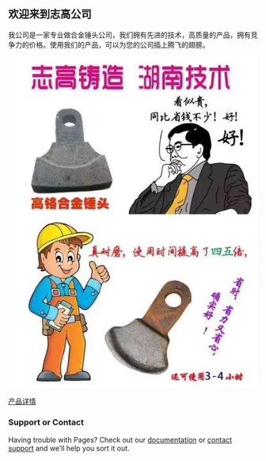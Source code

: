 ## 欢迎来到志高公司

我公司是一家专业做合金锤头公司，我们拥有先进的技术，高质量的产品，拥有竞争力的价格。使用我们的产品，可以为您的公司插上腾飞的翅膀。


![Image](/img/img1.JPG)

[产品详情](./detail.md)


### Support or Contact

Having trouble with Pages? Check out our [documentation](https://help.github.com/categories/github-pages-basics/) or [contact support](https://github.com/contact) and we’ll help you sort it out.
